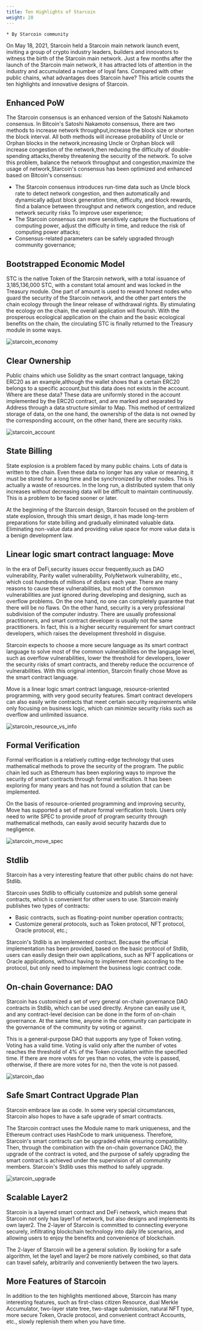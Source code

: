 ```yaml
---
title: Ten Highlights of Starcoin
weight: 28
---
```


~~~
* By Starcoin community
~~~

On May 18, 2021, Starcoin held a Starcoin main network launch event, inviting a group of crypto industry leaders, builders and innovators to witness the birth of the Starcoin main network. Just a few months after the launch of the Starcoin main network, it has attracted lots of attention in the industry and accumulated a number of loyal fans. Compared with other public chains, what advantages does Starcoin have? This article counts the ten highlights and innovative designs of Starcoin. 



## Enhanced PoW

The Starcoin consensus is an enhanced version of the Satoshi Nakamoto consensus. In Bitcoin's Satoshi Nakamoto consensus, there are two methods to increase network throughput,increase the block size or shorten the block interval. All both methods will increase probability of Uncle or Orphan blocks in the network,increasing Uncle or Orphan block will increase congestion of the network,then reducing the difficulty of double-spending attacks,thereby threatening the security of the network. To solve this problem, balance the network throughput and congestion,maximize the usage of  network,Starcoin's consensus has been optimized and enhanced based on Bitcoin's consensus:

- The Starcoin consensus introduces run-time data such as Uncle block rate to detect network congestion, and then automatically and dynamically adjust block generation time, difficulty, and block rewards, find a balance between throughput and network congestion, and reduce network security risks To improve user experience;
- The Starcoin consensus can more sensitively capture the fluctuations of computing power, adjust the difficulty in time, and reduce the risk of computing power attacks;
- Consensus-related parameters can be safely upgraded through community governance; 



## Bootstrapped Economic Model 

STC is the native Token of the Starcoin network, with a total issuance of 3,185,136,000 STC, with a constant total amount and was locked in the Treasury module. One part of amount is used to reward honest nodes who guard the security of the Starcoin network, and the other part enters the chain ecology through the linear release of withdrawal rights. By stimulating the ecology on the chain, the overall application will flourish. With the prosperous ecological application on the chain and the basic ecological benefits on the chain, the circulating STC is finally returned to the Treasury module in some ways. 

![starcoin_economy](http://westar.io/blog/starcoin_features/images/starcoin_economy.jpg)

## Clear Ownership

Public chains which use Solidity as the smart contract language, taking ERC20 as an example,although the wallet shows that a certain ERC20 belongs to a specific account,but this data does not exists in the account. Where are these data? These data are uniformly stored in the account implemented by the ERC20 contract, and are marked and separated by Address through a data structure similar to Map. This method of centralized storage of data, on the one hand, the ownership of the data is not owned by the corresponding account, on the other hand, there are security risks.

![starcoin_account](http://westar.io/blog/starcoin_features/images/starcoin_account_example.jpg)



## State Billing

State explosion is a problem faced by many public chains. Lots of data is written to the chain. Even these data no longer has any value or meaning, it must be stored for a long time and be synchronized by other nodes. This is actually a waste of resources. In the long run, a distributed system that only increases without decreasing data will be difficult to maintain continuously. This is a problem to be faced sooner or later.

At the beginning of the Starcoin design, Starcoin focused on the problem of state explosion, through this smart design, it has made long-term preparations for state billing and gradually eliminated valuable data. Eliminating non-value data and providing value space for more value data is a benign development law. 



## Linear logic smart contract language: Move 

In the era of DeFi,security issues occur frequently,such as DAO vulnerability, Parity wallet vulnerability, PolyNetwork vulnerability, etc., which cost hundreds of millions of dollars each year. There are many reasons to cause these vulnerabilities, but most of the common vulnerabilities are just ignored during developing and designing, such as overflow problems. On the one hand, no one can completely guarantee that there will be no flaws. On the other hand, security is a very professional subdivision of the computer industry. There are usually professional practitioners, and smart contract developer is usually not the same practitioners. In fact, this is a higher security requirement for smart contract developers, which raises the development threshold in disguise.

Starcoin expects to choose a more secure language as its smart contract language to solve most of the common vulnerabilities on the language level, such as overflow vulnerabilities, lower the threshold for developers, lower the security risks of smart contracts, and thereby reduce the occurrence of vulnerabilities. With this original intention, Starcoin finally chose Move as the smart contract language.

Move is a linear logic smart contract language, resource-oriented programming, with very good security features. Smart contract developers can also easily write contracts that meet certain security requirements while only focusing on business logic, which can minimize security risks such as overflow and unlimited issuance.

![starcoin_resource_vs_info](http://westar.io/blog/starcoin_features/images/starcoin_resource_vs_info.jpg)

## Formal Verification 

Formal verification is a relatively cutting-edge technology that uses mathematical methods to prove the security of the program. The public chain led such as Ethereum has been exploring ways to improve the security of smart contracts through formal verification. It has been exploring for many years and has not found a solution that can be implemented.

On the basis of resource-oriented programming and improving security, Move has supported a set of mature formal verification tools. Users only need to write SPEC to provide proof of program security through mathematical methods, can easily avoid security hazards due to negligence. 

![starcoin_move_spec](http://westar.io/blog/starcoin_features/images/starcoin_move_spec.jpg)



## Stdlib

Starcoin has a very interesting feature that other public chains do not have: Stdlib.

Starcoin uses Stdlib to officially customize and publish some general contracts, which is convenient for other users to use. Starcoin mainly publishes two types of contracts:

- Basic contracts, such as floating-point number operation contracts;
- Customize general protocols, such as Token protocol, NFT protocol, Oracle protocol, etc.;

Starcoin's Stdlib is an implemented contract. Because the official implementation has been provided, based on the basic protocol of Stdlib, users can easily design their own applications, such as NFT applications or Oracle applications, without having to implement them according to the protocol, but only need to implement the business logic contract code. 



## On-chain Governance: DAO

Starcoin has customized a set of very general on-chain governance DAO contracts in Stdlib, which can be used directly. Anyone can easily use it, and any contract-level decision can be done in the form of on-chain governance. At the same time, anyone in the community can participate in the governance of the community by voting or against.

This is a general-purpose DAO that supports any type of Token voting. Voting has a valid time. Voting is valid only after the number of votes reaches the threshold of 4% of the Token circulation within the specified time. If there are more votes for yes than no votes, the vote is passed, otherwise, if there are more votes for no, then the vote is not passed. 

![starcoin_dao](http://westar.io/blog/starcoin_features/images/starcoin_dao.jpg)



## Safe Smart Contract Upgrade Plan 

Starcoin embrace law as code. In some very special circumstances, Starcoin also hopes to have a safe upgrade of smart contracts.

The Starcoin contract uses the Module name to mark uniqueness, and the Ethereum contract uses HashCode to mark uniqueness. Therefore, Starcoin's smart contracts can be upgraded while ensuring compatibility. Then, through the combination with the on-chain governance DAO, the upgrade of the contract is voted, and the purpose of safely upgrading the smart contract is achieved under the supervision of all community members. Starcoin's Stdlib uses this method to safely upgrade. 

![starcoin_upgrade](http://westar.io/blog/starcoin_features/images/starcoin_upgrade.jpg)



## Scalable Layer2 

Starcoin is a layered smart contract and DeFi network, which means that Starcoin not only has layer1 of network, but also designs and implements its own layer2. The 2-layer of Starcoin is committed to connecting everyone securely, infiltrating blockchain technology into daily life scenarios, and allowing users to enjoy the benefits and convenience of blockchain.

The 2-layer of Starcoin will be a general solution. By looking for a safe algorithm, let the laye1 and layer2 be more natively combined, so that data can travel safely, arbitrarily and conveniently between the two layers.



## More Features of Starcoin

In addition to the ten highlights mentioned above, Starcoin has many interesting features, such as first-class citizen Resource, dual Merkle Accumulator, two-layer state tree, two-stage submission, natural NFT type, more secure Token, Oracle protocol, and convenient contract Accounts, etc., slowly replenish them when you have time.





